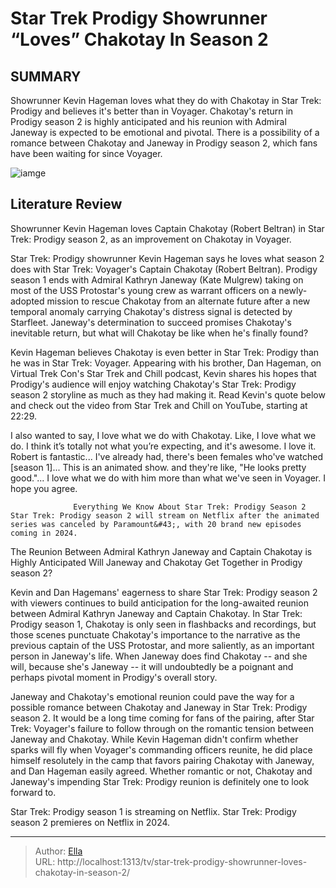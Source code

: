 # Star Trek Prodigy Showrunner “Loves” Chakotay In Season 2


## SUMMARY 



  Showrunner Kevin Hageman loves what they do with Chakotay in Star Trek: Prodigy and believes it&#39;s better than in Voyager.   Chakotay&#39;s return in Prodigy season 2 is highly anticipated and his reunion with Admiral Janeway is expected to be emotional and pivotal.   There is a possibility of a romance between Chakotay and Janeway in Prodigy season 2, which fans have been waiting for since Voyager.  

![iamge](https://static1.srcdn.com/wordpress/wp-content/uploads/2023/12/x-ways-star-trek-voyager-failed-chakotay-but-prodigy-won-t.jpg)

## Literature Review
Showrunner Kevin Hageman loves Captain Chakotay (Robert Beltran) in Star Trek: Prodigy season 2, as an improvement on Chakotay in Voyager.




Star Trek: Prodigy showrunner Kevin Hageman says he loves what season 2 does with Star Trek: Voyager&#39;s Captain Chakotay (Robert Beltran). Prodigy season 1 ends with Admiral Kathryn Janeway (Kate Mulgrew) taking on most of the USS Protostar&#39;s young crew as warrant officers on a newly-adopted mission to rescue Chakotay from an alternate future after a new temporal anomaly carrying Chakotay&#39;s distress signal is detected by Starfleet. Janeway&#39;s determination to succeed promises Chakotay&#39;s inevitable return, but what will Chakotay be like when he&#39;s finally found?




Kevin Hageman believes Chakotay is even better in Star Trek: Prodigy than he was in Star Trek: Voyager. Appearing with his brother, Dan Hageman, on Virtual Trek Con&#39;s Star Trek and Chill podcast, Kevin shares his hopes that Prodigy&#39;s audience will enjoy watching Chakotay&#39;s Star Trek: Prodigy season 2 storyline as much as they had making it. Read Kevin&#39;s quote below and check out the video from Star Trek and Chill on YouTube, starting at 22:29.


I also wanted to say, I love what we do with Chakotay. Like, I love what we do. I think it’s totally not what you’re expecting, and it&#39;s awesome. I love it. Robert is fantastic... I&#39;ve already had, there&#39;s been females who&#39;ve watched [season 1]... This is an animated show. and they&#39;re like, &#34;He looks pretty good.&#34;... I love what we do with him more than what we&#39;ve seen in Voyager. I hope you agree.



 




                  Everything We Know About Star Trek: Prodigy Season 2   Star Trek: Prodigy season 2 will stream on Netflix after the animated series was canceled by Paramount&#43;, with 20 brand new episodes coming in 2024.    


 The Reunion Between Admiral Kathryn Janeway and Captain Chakotay is Highly Anticipated 
Will Janeway and Chakotay Get Together in Prodigy season 2?
         

Kevin and Dan Hagemans&#39; eagerness to share Star Trek: Prodigy season 2 with viewers continues to build anticipation for the long-awaited reunion between Admiral Kathryn Janeway and Captain Chakotay. In Star Trek: Prodigy season 1, Chakotay is only seen in flashbacks and recordings, but those scenes punctuate Chakotay&#39;s importance to the narrative as the previous captain of the USS Protostar, and more saliently, as an important person in Janeway&#39;s life. When Janeway does find Chakotay -- and she will, because she&#39;s Janeway -- it will undoubtedly be a poignant and perhaps pivotal moment in Prodigy&#39;s overall story.




Janeway and Chakotay&#39;s emotional reunion could pave the way for a possible romance between Chakotay and Janeway in Star Trek: Prodigy season 2. It would be a long time coming for fans of the pairing, after Star Trek: Voyager&#39;s failure to follow through on the romantic tension between Janeway and Chakotay. While Kevin Hageman didn&#39;t confirm whether sparks will fly when Voyager&#39;s commanding officers reunite, he did place himself resolutely in the camp that favors pairing Chakotay with Janeway, and Dan Hageman easily agreed. Whether romantic or not, Chakotay and Janeway&#39;s impending Star Trek: Prodigy reunion is definitely one to look forward to.



Star Trek: Prodigy season 1 is streaming on Netflix. Star Trek: Prodigy season 2 premieres on Netflix in 2024.






---

> Author: [Ella](https://instagram.hk.cn/)  
> URL: http://localhost:1313/tv/star-trek-prodigy-showrunner-loves-chakotay-in-season-2/  

